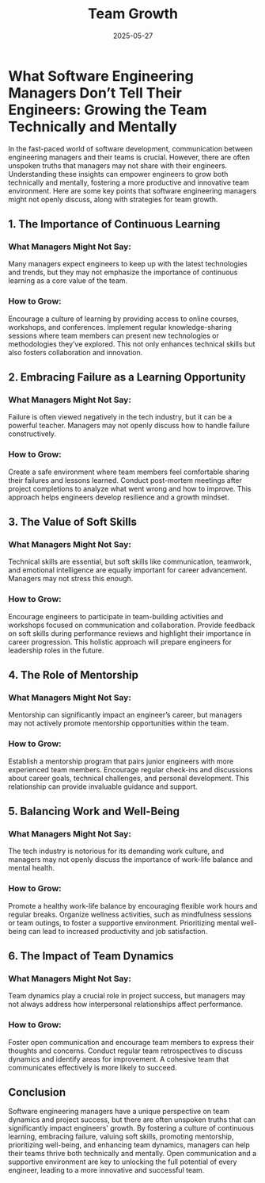 ﻿---
title: "Team Growth"
date: 2025-05-27
---

# What Software Engineering Managers Don’t Tell Their Engineers: Growing the Team Technically and Mentally

In the fast-paced world of software development, communication between engineering managers and their teams is crucial. However, there are often unspoken truths that managers may not share with their engineers. Understanding these insights can empower engineers to grow both technically and mentally, fostering a more productive and innovative team environment. Here are some key points that software engineering managers might not openly discuss, along with strategies for team growth.

## 1. The Importance of Continuous Learning

### What Managers Might Not Say:
Many managers expect engineers to keep up with the latest technologies and trends, but they may not emphasize the importance of continuous learning as a core value of the team. 

### How to Grow:
Encourage a culture of learning by providing access to online courses, workshops, and conferences. Implement regular knowledge-sharing sessions where team members can present new technologies or methodologies they’ve explored. This not only enhances technical skills but also fosters collaboration and innovation.

## 2. Embracing Failure as a Learning Opportunity

### What Managers Might Not Say:
Failure is often viewed negatively in the tech industry, but it can be a powerful teacher. Managers may not openly discuss how to handle failure constructively.

### How to Grow:
Create a safe environment where team members feel comfortable sharing their failures and lessons learned. Conduct post-mortem meetings after project completions to analyze what went wrong and how to improve. This approach helps engineers develop resilience and a growth mindset.

## 3. The Value of Soft Skills

### What Managers Might Not Say:
Technical skills are essential, but soft skills like communication, teamwork, and emotional intelligence are equally important for career advancement. Managers may not stress this enough.

### How to Grow:
Encourage engineers to participate in team-building activities and workshops focused on communication and collaboration. Provide feedback on soft skills during performance reviews and highlight their importance in career progression. This holistic approach will prepare engineers for leadership roles in the future.

## 4. The Role of Mentorship

### What Managers Might Not Say:
Mentorship can significantly impact an engineer’s career, but managers may not actively promote mentorship opportunities within the team.

### How to Grow:
Establish a mentorship program that pairs junior engineers with more experienced team members. Encourage regular check-ins and discussions about career goals, technical challenges, and personal development. This relationship can provide invaluable guidance and support.

## 5. Balancing Work and Well-Being

### What Managers Might Not Say:
The tech industry is notorious for its demanding work culture, and managers may not openly discuss the importance of work-life balance and mental health.

### How to Grow:
Promote a healthy work-life balance by encouraging flexible work hours and regular breaks. Organize wellness activities, such as mindfulness sessions or team outings, to foster a supportive environment. Prioritizing mental well-being can lead to increased productivity and job satisfaction.

## 6. The Impact of Team Dynamics

### What Managers Might Not Say:
Team dynamics play a crucial role in project success, but managers may not always address how interpersonal relationships affect performance.

### How to Grow:
Foster open communication and encourage team members to express their thoughts and concerns. Conduct regular team retrospectives to discuss dynamics and identify areas for improvement. A cohesive team that communicates effectively is more likely to succeed.

## Conclusion

Software engineering managers have a unique perspective on team dynamics and project success, but there are often unspoken truths that can significantly impact engineers' growth. By fostering a culture of continuous learning, embracing failure, valuing soft skills, promoting mentorship, prioritizing well-being, and enhancing team dynamics, managers can help their teams thrive both technically and mentally. Open communication and a supportive environment are key to unlocking the full potential of every engineer, leading to a more innovative and successful team.